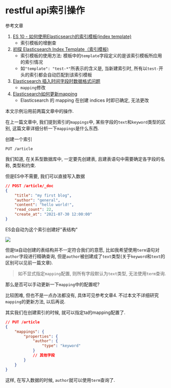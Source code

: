 # restful api索引操作

参考文章

1. [ES 10 - 如何使用Elasticsearch的索引模板(index template)](https://www.cnblogs.com/kakatadage/p/9958932.html)
    - 索引模板的增删查
2. [初探 Elasticsearch Index Template（索引模板)](https://www.jianshu.com/p/1f67e4436c37)
    - 索引模板的使用方法: 模板中的`template`字段定义的是该索引模板所应用的索引情况
    - 如`"template": "test-*"`所表示的含义是, 当新建索引时, 所有以`test-`开头的索引都会自动匹配到该索引模板
3. [Elasticsearch 插入时间字段时数据格式问题](https://segmentfault.com/a/1190000016296983)
    - `mapping`修改
4. [Elasticsearch如何更新mapping](https://blog.csdn.net/Sympeny/article/details/77650414)
    - Elasticsearch 的 mapping 在创建 indices 时即已确定, 无法更改

本文示例沿用前两篇文章中的操作.

在上一篇文章中, 我们提到索引的`mappings`中, 某些字段的`text`和`keyword`类型的区别, 这篇文章详细分析一下`mappings`是什么东西.

创建一个索引

```
PUT /article
```

我们知道, 在关系型数据库中, 一定要先创建表, 且建表语句中需要确定各字段的名称, 类型和约束. 

但是ES中不需要, 我们可以直接写入数据

```json
// POST /article/_doc
{ 
    "title": "my first blog",
    "author": "general",
    "content": "hello world!",
    "read_count": 22,
    "create_at": "2021-07-30 12:00:00"
}
```

ES会自动为这个索引创建好"表结构"

![](https://gitee.com/generals-space/gitimg/raw/master/5f1584028b5aa276a64638e168f3bb3e.png)

但是ta自动创建的表结构并不一定符合我们的意愿, 比如我希望使用`term`语句对`author`字段进行精确查询, 但是`author`被创建成了`text`类型(关于`keyword`和`text`的区别可以见前一篇文章).

> 如不显式指定`mapping`配置, 则所有字段默认为`text`类型, 无法使用`term`查询.

那么是否可以手动更新一下`mapping`中的配置呢? 

比较困难, 但也不是一点办法都没有, 具体可见参考文章4. 不过本文不详细研究`mapping`的更新方法, 以后再说.

其实我们在创建索引的时候, 就可以指定ta的mapping配置了.

```json
// PUT /article
{
    "mappings": {
        "properties": {
            "author": {
                "type": "keyword"
            }
            // 其他字段
        }
    }
}
```

这样, 在写入数据的时候, `author`就可以使用`term`查询了.
